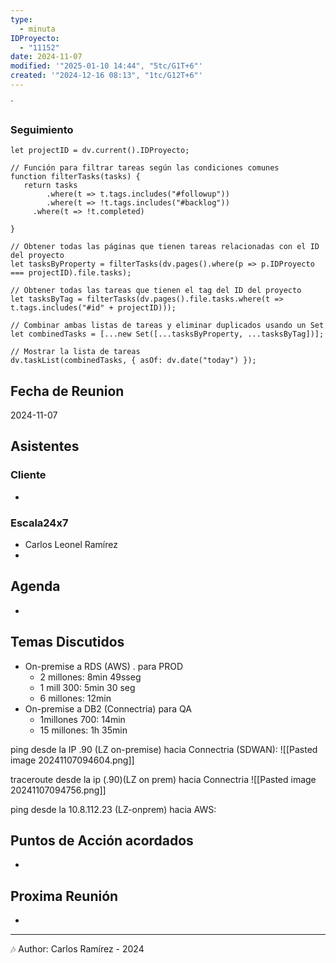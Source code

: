 ```yaml
---
type:
  - minuta
IDProyecto:
  - "11152"
date: 2024-11-07
modified: '"2025-01-10 14:44", "5tc/G1T+6"'
created: '"2024-12-16 08:13", "1tc/G12T+6"'
---
```

`

### Seguimiento

```dataviewjs
let projectID = dv.current().IDProyecto;

// Función para filtrar tareas según las condiciones comunes
function filterTasks(tasks) {
   return tasks
        .where(t => t.tags.includes("#followup"))
        .where(t => !t.tags.includes("#backlog"))
     .where(t => !t.completed)
        
}

// Obtener todas las páginas que tienen tareas relacionadas con el ID del proyecto
let tasksByProperty = filterTasks(dv.pages().where(p => p.IDProyecto === projectID).file.tasks);

// Obtener todas las tareas que tienen el tag del ID del proyecto
let tasksByTag = filterTasks(dv.pages().file.tasks.where(t => t.tags.includes("#id" + projectID)));

// Combinar ambas listas de tareas y eliminar duplicados usando un Set
let combinedTasks = [...new Set([...tasksByProperty, ...tasksByTag])];

// Mostrar la lista de tareas
dv.taskList(combinedTasks, { asOf: dv.date("today") });
 ```
## Fecha de Reunion
2024-11-07

## Asistentes

### Cliente
* 
### Escala24x7
- Carlos Leonel Ramírez
-  

## Agenda
* 
## Temas Discutidos
*  On-premise a RDS (AWS) . para PROD
	* 2 millones: 8min 49sseg
	* 1 mill 300: 5min 30 seg
	* 6 millones:  12min
* On-premise a DB2 (Connectria) para QA
	* 1millones 700: 14min
	* 15 millones: 1h 35min

ping desde la IP .90 (LZ on-premise) hacia Connectria (SDWAN):
![[Pasted image 20241107094604.png]]

traceroute desde la ip (.90)(LZ on prem) hacia Connectria
![[Pasted image 20241107094756.png]]

ping desde la 10.8.112.23 (LZ-onprem) hacia AWS:




## Puntos de Acción acordados
- 

## Proxima Reunión
*   

---
🎶
Author: Carlos Ramírez - 2024
